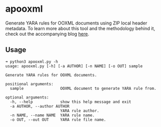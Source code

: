 # apooxml
Generate YARA rules for OOXML documents using ZIP local header metadata. To learn more about this tool and the methodology behind it, check out the accompanying blog [here](https://www.mandiant.com/resources/detecting-embedded-content-in-ooxml-documents).

## Usage
```
➜ python3 apooxml.py -h
usage: apooxml.py [-h] [-a AUTHOR] [-n NAME] [-o OUT] sample

Generate YARA rules for OOXML documents.

positional arguments:
  sample                OOXML document to generate YARA rule from.

optional arguments:
  -h, --help            show this help message and exit
  -a AUTHOR, --author AUTHOR
                        YARA rule author.
  -n NAME, --name NAME  YARA rule name.
  -o OUT, --out OUT     YARA rule file name.
```
